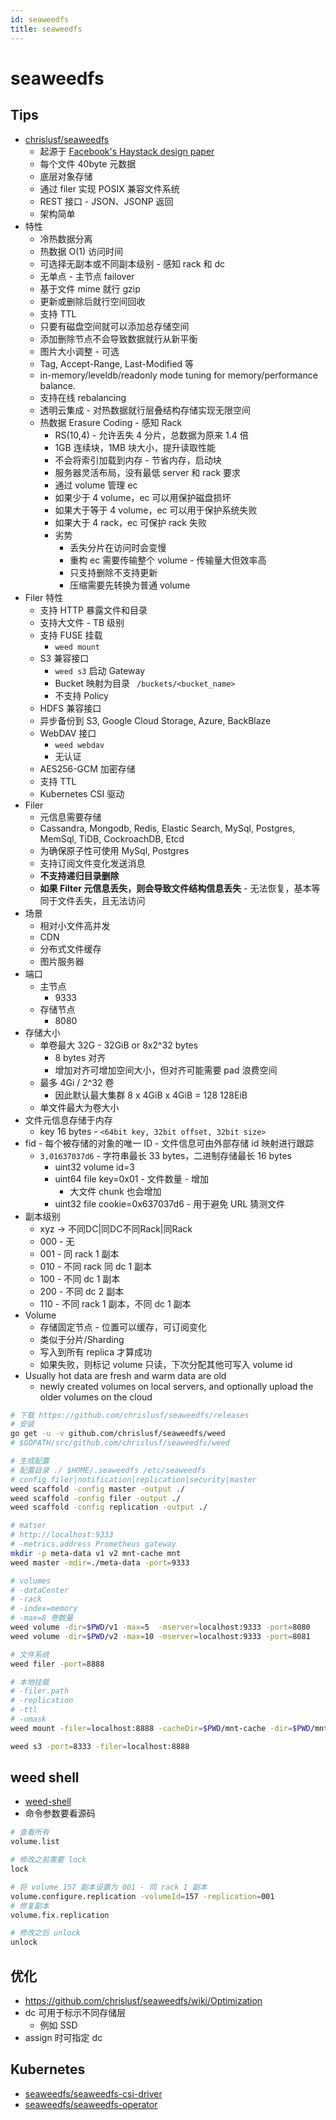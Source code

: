 ```yaml
---
id: seaweedfs
title: seaweedfs
---
```


# seaweedfs
## Tips
* [chrislusf/seaweedfs](https://github.com/chrislusf/seaweedfs)
  * 起源于 [Facebook's Haystack design paper](http://www.usenix.org/event/osdi10/tech/full_papers/Beaver.pdf)
  * 每个文件 40byte 元数据
  * 底层对象存储
  * 通过 filer 实现 POSIX 兼容文件系统
  * REST 接口 - JSON、JSONP 返回
  * 架构简单
* 特性
  * 冷热数据分离
  * 热数据 O(1) 访问时间
  * 可选择无副本或不同副本级别 - 感知 rack 和 dc
  * 无单点 - 主节点 failover
  * 基于文件 mime 就行 gzip
  * 更新或删除后就行空间回收
  * 支持 TTL
  * 只要有磁盘空间就可以添加总存储空间
  * 添加删除节点不会导致数据就行从新平衡
  * 图片大小调整 - 可选
  * Tag, Accept-Range, Last-Modified 等
  * in-memory/leveldb/readonly mode tuning for memory/performance balance.
  * 支持在线 rebalancing
  * 透明云集成 - 对热数据就行层叠结构存储实现无限空间
  * 热数据 Erasure Coding - 感知 Rack
    * RS(10,4) - 允许丢失 4 分片，总数据为原来 1.4 倍
    * 1GB 连续块，1MB 块大小，提升读取性能
    * 不会将索引加载到内存 - 节省内存，启动块
    * 服务器灵活布局，没有最低 server 和 rack 要求
    * 通过 volume 管理 ec
    * 如果少于 4 volume，ec 可以用保护磁盘损坏
    * 如果大于等于 4 volume，ec 可以用于保护系统失败
    * 如果大于 4 rack，ec 可保护 rack 失败
    * 劣势
      * 丢失分片在访问时会变慢
      * 重构 ec 需要传输整个 volume - 传输量大但效率高
      * 只支持删除不支持更新
      * 压缩需要先转换为普通 volume
* Filer 特性
  * 支持 HTTP 暴露文件和目录
  * 支持大文件 - TB 级别
  * 支持 FUSE 挂载
    * `weed mount`
  * S3 兼容接口
    * `weed s3` 启动 Gateway
    * Bucket 映射为目录 ` /buckets/<bucket_name>`
    * 不支持 Policy
  * HDFS 兼容接口
  * 异步备份到 S3, Google Cloud Storage, Azure, BackBlaze
  * WebDAV 接口
    * `weed webdav`
    * 无认证
  * AES256-GCM  加密存储
  * 支持 TTL
  * Kubernetes CSI 驱动
* Filer
  * 元信息需要存储
  * Cassandra, Mongodb, Redis, Elastic Search, MySql, Postgres, MemSql, TiDB, CockroachDB, Etcd
  * 为确保原子性可使用 MySql, Postgres
  * 支持订阅文件变化发送消息
  * __不支持递归目录删除__
  * __如果 Filter 元信息丢失，则会导致文件结构信息丢失__ - 无法恢复，基本等同于文件丢失，且无法访问
* 场景
  * 相对小文件高并发
  * CDN
  * 分布式文件缓存
  * 图片服务器
* 端口
  * 主节点
    * 9333
  * 存储节点
    * 8080
* 存储大小
  * 单卷最大 32G - 32GiB or 8x2^32 bytes
    * 8 bytes 对齐
    * 增加对齐可增加空间大小，但对齐可能需要 pad 浪费空间
  * 最多 4Gi / 2^32 卷
    * 因此默认最大集群 8 x 4GiB x 4GiB = 128 128EiB
  * 单文件最大为卷大小
* 文件元信息存储于内存
  * key 16 bytes - `<64bit key, 32bit offset, 32bit size>`
* fid - 每个被存储的对象的唯一 ID - 文件信息可由外部存储 id 映射进行跟踪
  * `3,01637037d6` - 字符串最长 33 bytes，二进制存储最长 16 bytes
    * uint32 volume id=3
    * uint64 file key=0x01 - 文件数量 - 增加
      * 大文件 chunk 也会增加
    * uint32 file cookie=0x637037d6 - 用于避免 URL 猜测文件
* 副本级别
  * xyz -> 不同DC|同DC不同Rack|同Rack
  * 000 - 无
  * 001 - 同 rack 1 副本
  * 010 - 不同 rack 同 dc 1 副本
  * 100 - 不同 dc 1 副本
  * 200 - 不同 dc 2 副本
  * 110 - 不同 rack 1 副本，不同 dc 1 副本
* Volume
  * 存储固定节点 - 位置可以缓存，可订阅变化
  * 类似于分片/Sharding
  * 写入到所有 replica 才算成功
  * 如果失败，则标记 volume 只读，下次分配其他可写入 volume id
* Usually hot data are fresh and warm data are old
  * newly created volumes on local servers, and optionally upload the older volumes on the cloud

```bash
# 下载 https://github.com/chrislusf/seaweedfs/releases
# 安装
go get -u -v github.com/chrislusf/seaweedfs/weed
# $GOPATH/src/github.com/chrislusf/seaweedfs/weed

# 生成配置
# 配置目录 ./ $HOME/.seaweedfs /etc/seaweedfs
# config filer|notification|replication|security|master
weed scaffold -config master -output ./
weed scaffold -config filer -output ./
weed scaffold -config replication -output ./

# matser
# http://localhost:9333
# -metrics.address Prometheus gateway
mkdir -p meta-data v1 v2 mnt-cache mnt
weed master -mdir=./meta-data -port=9333

# volumes
# -dataCenter
# -rack
# -index=memory
# -max=8 卷数量
weed volume -dir=$PWD/v1 -max=5  -mserver=localhost:9333 -port=8080
weed volume -dir=$PWD/v2 -max=10 -mserver=localhost:9333 -port=8081

# 文件系统
weed filer -port=8888

# 本地挂载
# -filer.path
# -replication
# -ttl
# -umask
weed mount -filer=localhost:8888 -cacheDir=$PWD/mnt-cache -dir=$PWD/mnt -dirAutoCreate

weed s3 -port=8333 -filer=localhost:8888
```

## weed shell
* [weed-shell](https://github.com/chrislusf/seaweedfs/wiki/weed-shell)
* 命令参数要看源码

```bash
# 查看所有
volume.list

# 修改之前需要 lock
lock

# 将 volume 157 副本设置为 001 - 同 rack 1 副本
volume.configure.replication -volumeId=157 -replication=001
# 修复副本
volume.fix.replication

# 修改之后 unlock
unlock
```

## 优化
* https://github.com/chrislusf/seaweedfs/wiki/Optimization
* dc 可用于标示不同存储层
  * 例如 SSD
* assign 时可指定 dc

## Kubernetes
* [seaweedfs/seaweedfs-csi-driver](https://github.com/seaweedfs/seaweedfs-csi-driver)
* [seaweedfs/seaweedfs-operator](https://github.com/seaweedfs/seaweedfs-operator)
